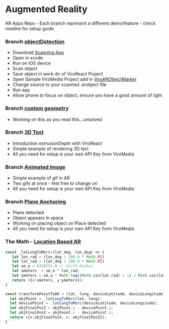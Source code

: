 # Augmented Reality
AR Apps Repo - Each branch represent a different demo/feature - check readme for setup guide

### Branch [objectDetection](https://docs.viromedia.com/docs/viroimage)
 - Download [Scanning App](https://developer.apple.com/documentation/arkit/scanning_and_detecting_3d_objects)
 - Open in xcode
 - Run on iOS device
 - Scan object
 - Save object in work dir of ViroReact Project
 - Open Sample ViroMedia Project add in [ViroARObjectMarker](https://docs.viromedia.com/v2.11.0/docs/viroarobjectmarker)
 - Change source to your scanned .arobject file
 - Run app
 - Allow phone to focus on object, ensure you have a good amount of light

### Branch [custom geometry](https://docs.viromedia.com/v2.11.0/docs/virogeometry)
 - Working on this as you read this...unsolved

### Branch [3D Text](https://docs.viromedia.com/v2.11.0/docs/virotext2#section-3d-text)
 - Introduction extrusionDepth with ViroReact
 - Simple example of rendering 3D text
 - All you need for setup is your own API Key from ViroMedia

### Branch [Animated Image](https://docs.viromedia.com/docs/viroanimatedimage)
 - Simple example of gif in AR
 - Two gifs at once - feel free to change uri
 - All you need for setup is your own API Key from ViroMedia

### Branch [Plane Anchoring](https://docs.viromedia.com/docs/viroarplaneselector)
 - Plane detected
 - Object appears in space
 - Working on placing object on Place detected
 - All you need for setup is your own API Key from ViroMedia

### The Math - [Location Based AR](https://github.com/viromedia/viro/issues/131)

```js
const _latLongToMerc=(lat_deg, lon_deg) => {
   let lon_rad = (lon_deg / 180.0 * Math.PI)
   let lat_rad = (lat_deg / 180.0 * Math.PI)
   let sm_a = 6378137.0 // Earth Radius
   let xmeters  = sm_a * lon_rad;
   let ymeters = sm_a * Math.log((Math.sin(lat_rad) + 1) / Math.cos(lat_rad))
   return ({x:xmeters, y:ymeters});
}

const transformPointToAR = (lat, long, deviceLatitude, deviceLongitude) => {
  let objPoint = _latLongToMerc(lat, long);
  let devicePoint = _latLongToMerc(deviceLatitude, deviceLongitude);
  let objFinalPosZ = objPoint.y - devicePoint.y;
  let objFinalPosX = objPoint.x - devicePoint.x;
  return ({x:objFinalPosX, z:-objFinalPosZ});
}```
